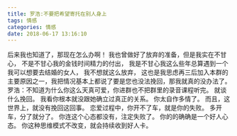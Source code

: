 ```yaml
---
title: 罗浩:不要把希望寄托在别人身上
tags: 情感
categories: 情感
date: 2018-06-17 13:16:10
---
```


后来我也知道了，那现在怎么办啊！
我也曾做好了放弃的准备，但是我实在不甘心，
不是不甘心我的金钱时间精力的付出，
我是不甘心我这么些年总算遇到一个我可以想要去结婚的女人，
我不想就这么放弃，
这也是我思虑再三后加入本群的主要原因之一，我把情况基本上都说了要是您也没法挽回，那我就真的没办法了。
罗浩：不知道为什么你这么天真可爱，你进群也不把群里的录音课程听完。
就谈什么挽回。
我看你根本就没跟她确立过真正的关系。
你太自作多情了。
而且，这世界上，就没有挽回这回事。
恋爱过程中，你开不了车，就是你的失败。
多开车，分了就分了。
你连这个心态都没有，注定失败了。
你的的确确是一个好人心态。
你这种思维模式不改变，就会持续收到好人卡。